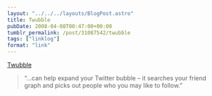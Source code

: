 ```yaml
---
layout: "../../../layouts/BlogPost.astro"
title: Twubble
pubDate: 2008-04-08T00:47:00+00:00
tumblr_permalink: /post/31087542/twubble
tags: ["linklog"]
format: "link"
---
```


[Twubble][1]

> &ldquo;&hellip;can help expand your Twitter bubble &#8211; it searches your friend graph and picks out people who you may like to follow.&rdquo;

[1]: http://www.crazybob.org/twubble/
